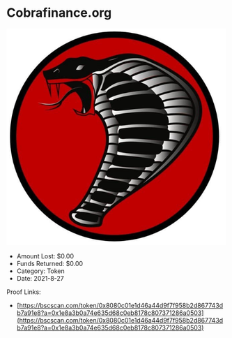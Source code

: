 # Cobrafinance.org
![Cobrafinance.org](/rektimages/Cobrafinance.org.png)
- Amount Lost: $0.00
- Funds Returned: $0.00
- Category: Token
- Date: 2021-8-27



Proof Links:
- [https://bscscan.com/token/0x8080c01e1d46a44d9f7f958b2d867743db7a91e8?a=0x1e8a3b0a74e635d68c0eb8178c807371286a0503](https://bscscan.com/token/0x8080c01e1d46a44d9f7f958b2d867743db7a91e8?a=0x1e8a3b0a74e635d68c0eb8178c807371286a0503)


